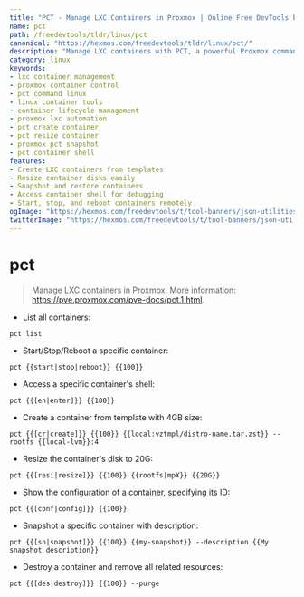 ```yaml
---
title: "PCT - Manage LXC Containers in Proxmox | Online Free DevTools by Hexmos"
name: pct
path: /freedevtools/tldr/linux/pct
canonical: "https://hexmos.com/freedevtools/tldr/linux/pct/"
description: "Manage LXC containers with PCT, a powerful Proxmox command. Create, start, stop, and resize containers effortlessly. Free online tool, no registration required."
category: linux
keywords:
- lxc container management
- proxmox container control
- pct command linux
- linux container tools
- container lifecycle management
- proxmox lxc automation
- pct create container
- pct resize container
- proxmox pct snapshot
- pct container shell
features:
- Create LXC containers from templates
- Resize container disks easily
- Snapshot and restore containers
- Access container shell for debugging
- Start, stop, and reboot containers remotely
ogImage: "https://hexmos.com/freedevtools/t/tool-banners/json-utilities-banner.png"
twitterImage: "https://hexmos.com/freedevtools/t/tool-banners/json-utilities-banner.png"
---
```


# pct

> Manage LXC containers in Proxmox.
> More information: <https://pve.proxmox.com/pve-docs/pct.1.html>.

- List all containers:

`pct list`

- Start/Stop/Reboot a specific container:

`pct {{start|stop|reboot}} {{100}}`

- Access a specific container's shell:

`pct {{[en|enter]}} {{100}}`

- Create a container from template with 4GB size:

`pct {{[cr|create]}} {{100}} {{local:vztmpl/distro-name.tar.zst}} --rootfs {{local-lvm}}:4`

- Resize the container's disk to 20G:

`pct {{[resi|resize]}} {{100}} {{rootfs|mpX}} {{20G}}`

- Show the configuration of a container, specifying its ID:

`pct {{[conf|config]}} {{100}}`

- Snapshot a specific container with description:

`pct {{[sn|snapshot]}} {{100}} {{my-snapshot}} --description {{My snapshot description}}`

- Destroy a container and remove all related resources:

`pct {{[des|destroy]}} {{100}} --purge`
